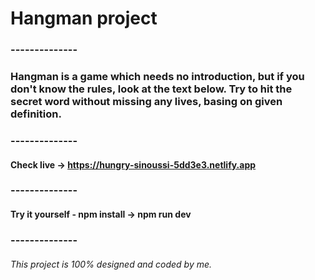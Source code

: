 # Hangman project

### --------------

### Hangman is a game which needs no introduction, but if you don't know the rules, look at the text below. Try to hit the secret word without missing any lives, basing on given definition.

### --------------

#### Check live -> https://hungry-sinoussi-5dd3e3.netlify.app

### --------------

#### Try it yourself - npm install -> npm run dev

### --------------

###### This project is 100% designed and coded by me. 
